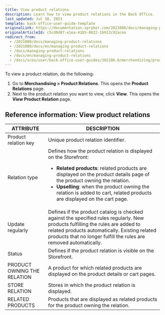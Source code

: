 ```yaml
---
title: View product relations
description: Learn how to view product relations in the Back Office.
last_updated: Jul 30, 2021
template: back-office-user-guide-template
originalLink: https://documentation.spryker.com/2021080/docs/managing-product-relations
originalArticleId: c5cd0d87-e1ea-41b5-8022-1b913c92acea
redirect_from:
  - /2021080/docs/managing-product-relations
  - /2021080/docs/en/managing-product-relations
  - /docs/managing-product-relations
  - /docs/en/managing-product-relations
  - /docs/scos/user/back-office-user-guides/202108.0/merchandising/product-relations/managing-product-relations.html
---
```





To view a product relation, do the following:
1. Go to **Merchandising&nbsp;<span aria-label="and then">></span> Product Relations**.
    This opens the **Product Relations** page.
2. Next to the product relation you want to view, click **View**.
    This opens the **View Product Relation** page.



## Reference information: View product relations

| ATTRIBUTE | DESCRIPTION |
| --- | --- |
| Product relation key | Unique product relation identifier. |
| Relation type | Defines how the product relation is displayed on the Storefront: <ul><li>**Related products**: related products are displayed on the product details page of the product owning the relation.</li><li>**Upselling**: when the product owning the relation is added to cart, related products are displayed on the cart page.</li></ul>|
| Update regularly  | Defines if the product catalog is checked against the specified rules regularly. New products fulfilling the rules are added to related products automatically. Existing related products that no longer fulfill the rules are removed automatically. |
| Status | Defines if the product relation is visible on the Storefront. |
| PRODUCT OWNING THE RELATION | A product for which related products are displayed on the product details or cart pages. |
| STORE RELATION | Stores in which the product relation is displayed. |
| RELATED PRODUCTS | Products that are displayed as related products for the product owning the relation. |
